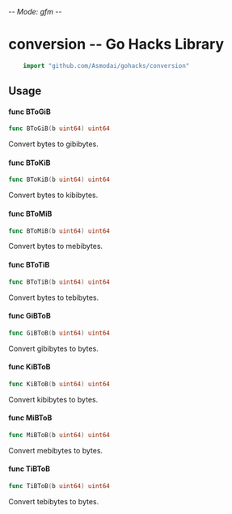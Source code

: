 -*- Mode: gfm -*-

# conversion -- Go Hacks Library

```go
    import "github.com/Asmodai/gohacks/conversion"
```

## Usage

#### func  BToGiB

```go
func BToGiB(b uint64) uint64
```
Convert bytes to gibibytes.

#### func  BToKiB

```go
func BToKiB(b uint64) uint64
```
Convert bytes to kibibytes.

#### func  BToMiB

```go
func BToMiB(b uint64) uint64
```
Convert bytes to mebibytes.

#### func  BToTiB

```go
func BToTiB(b uint64) uint64
```
Convert bytes to tebibytes.

#### func  GiBToB

```go
func GiBToB(b uint64) uint64
```
Convert gibibytes to bytes.

#### func  KiBToB

```go
func KiBToB(b uint64) uint64
```
Convert kibibytes to bytes.

#### func  MiBToB

```go
func MiBToB(b uint64) uint64
```
Convert mebibytes to bytes.

#### func  TiBToB

```go
func TiBToB(b uint64) uint64
```
Convert tebibytes to bytes.

